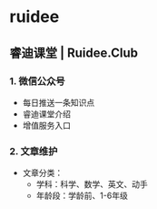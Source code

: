 # ruidee

## 睿迪课堂 | Ruidee.Club

### 1. 微信公众号

* 每日推送一条知识点
* 睿迪课堂介绍
* 增值服务入口

### 2. 文章维护

* 文章分类：
  * 学科：科学、数学、英文、动手
  * 年龄段：学龄前、1-6年级
